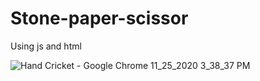 # Stone-paper-scissor
 Using js and html

![Hand Cricket - Google Chrome 11_25_2020 3_38_37 PM](https://user-images.githubusercontent.com/58352461/100213282-6e48c600-2f34-11eb-81c9-ad497d04293e.png)

